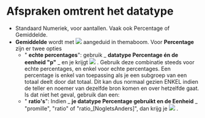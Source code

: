 # Afspraken omtrent het datatype

- Standaard Numeriek, voor aantallen. Vaak ook Percentage of Gemiddelde.
- **Gemiddelde** wordt met ![](RackMultipart20210325-4-54854n_html_4d1101d1c7397c63.png) aangeduid in themaboom.
 Voor **Percentage** zijn er twee opties
  - &quot; **echte percentages**&quot;: gebruik _ **datatype Percentage én de eenheid &quot;p&quot;** _ en je krijgt ![](RackMultipart20210325-4-54854n_html_3e242763af345613.png) . Gebruik deze combinatie steeds voor echte percentages, en enkel voor echte percentages. Een percentage is enkel van toepassing als je een subgroep van een totaal deelt door dat totaal. Dit kan dus normaal gezien ENKEL indien de teller en noemer van dezelfde bron komen en over hetzelfde gaat. Is dat niet het geval, gebruik dan een:
  - &quot; **ratio&#39;s**&quot;: Indien _ **je datatype Percentage gebruikt en de Eenheid** _ &quot;promille&quot;, &quot;ratio&quot; of &quot;ratio\_[NogIetsAnders]&quot;, dan krijg je ![](RackMultipart20210325-4-54854n_html_4ac7220ded4e7769.png) .